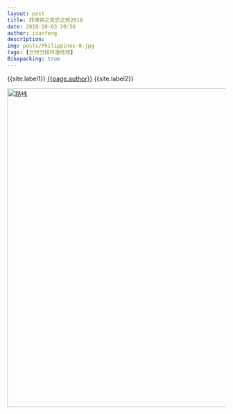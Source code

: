 ```yaml
---
layout: post
title: 菲律宾之克恐之旅2018
date: 2018-10-03 20:56
author: isanfeng
description:
img: posts/Philippines-0.jpg
tags: [分时分段环游地球]
Bikepacking: true
---
```

{{site.label1}} <a href="/about">{{page.author}}</a> {{site.label2}}

<img class="alignnone size-full wp-image-927" src="https://isanfeng.files.wordpress.com/2019/01/路线.png" alt="路线" width="895" height="734" />
